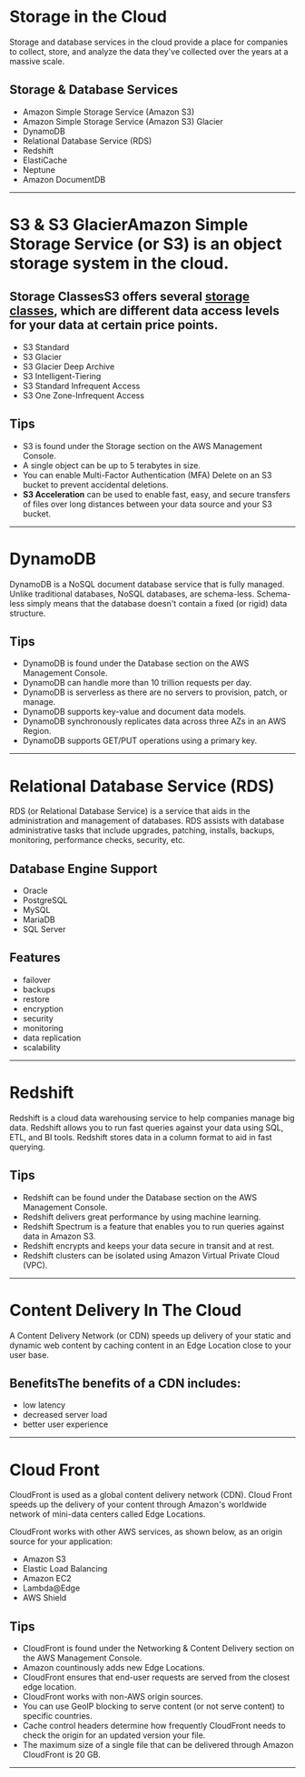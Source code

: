 # Storage in the Cloud

Storage and database services in the cloud provide a place for companies to collect, store, and analyze the data they've collected over the years at a massive scale.

## Storage & Database Services

* Amazon Simple Storage Service (Amazon S3)
* Amazon Simple Storage Service (Amazon S3) Glacier
* DynamoDB
* Relational Database Service (RDS)
* Redshift
* ElastiCache
* Neptune
* Amazon DocumentDB

___

# S3 & S3 GlacierAmazon Simple Storage Service (or S3) is an object storage system in the cloud.

## Storage ClassesS3 offers several [storage classes](https://aws.amazon.com/s3/storage-classes), which are different data access levels for your data at certain price points.

* S3 Standard
* S3 Glacier
* S3 Glacier Deep Archive
* S3 Intelligent-Tiering
* S3 Standard Infrequent Access
* S3 One Zone-Infrequent Access

## Tips

* S3 is found under the Storage section on the AWS Management Console.
* A single object can be up to 5 terabytes in size.
* You can enable Multi-Factor Authentication (MFA) Delete on an S3 bucket to prevent accidental deletions.
* **S3 Acceleration** can be used to enable fast, easy, and secure transfers of files over long distances between your data source and your S3 bucket.

___

# DynamoDB

DynamoDB is a NoSQL document database service that is fully managed. Unlike traditional databases, NoSQL databases, are schema-less. Schema-less simply means that the database doesn't contain a fixed (or rigid) data structure.

## Tips

* DynamoDB is found under the Database section on the AWS Management Console.
* DynamoDB can handle more than 10 trillion requests per day.
* DynamoDB is serverless as there are no servers to provision, patch, or manage.
* DynamoDB supports key-value and document data models.
* DynamoDB synchronously replicates data across three AZs in an AWS Region.
* DynamoDB supports GET/PUT operations using a primary key.

___

# Relational Database Service (RDS)

RDS (or Relational Database Service) is a service that aids in the administration and management of databases. RDS assists with database administrative tasks that include upgrades, patching, installs, backups, monitoring, performance checks, security, etc.

## Database Engine Support

* Oracle
* PostgreSQL
* MySQL
* MariaDB
* SQL Server

## Features

* failover
* backups
* restore
* encryption
* security
* monitoring
* data replication
* scalability

___


# Redshift

Redshift is a cloud data warehousing service to help companies manage big data. Redshift allows you to run fast queries against your data using SQL, ETL, and BI tools. Redshift stores data in a column format to aid in fast querying.

## Tips

* Redshift can be found under the Database section on the AWS Management Console.
* Redshift delivers great performance by using machine learning.
* Redshift Spectrum is a feature that enables you to run queries against data in Amazon S3\.
* Redshift encrypts and keeps your data secure in transit and at rest.
* Redshift clusters can be isolated using Amazon Virtual Private Cloud (VPC).

___

# Content Delivery In The Cloud

A Content Delivery Network (or CDN) speeds up delivery of your static and dynamic web content by caching content in an Edge Location close to your user base.

## BenefitsThe benefits of a CDN includes:

* low latency
* decreased server load
* better user experience

___

# Cloud Front

CloudFront is used as a global content delivery network (CDN). Cloud Front speeds up the delivery of your content through Amazon's worldwide network of mini-data centers called Edge Locations.

CloudFront works with other AWS services, as shown below, as an origin source for your application:

* Amazon S3
* Elastic Load Balancing
* Amazon EC2
* Lambda@Edge
* AWS Shield

## Tips

* CloudFront is found under the Networking & Content Delivery section on the AWS Management Console.
* Amazon countinously adds new Edge Locations.
* CloudFront ensures that end-user requests are served from the closest edge location.
* CloudFront works with non-AWS origin sources.
* You can use GeoIP blocking to serve content (or not serve content) to specific countries.
* Cache control headers determine how frequently CloudFront needs to check the origin for an updated version your file.
* The maximum size of a single file that can be delivered through Amazon CloudFront is 20 GB.

___


